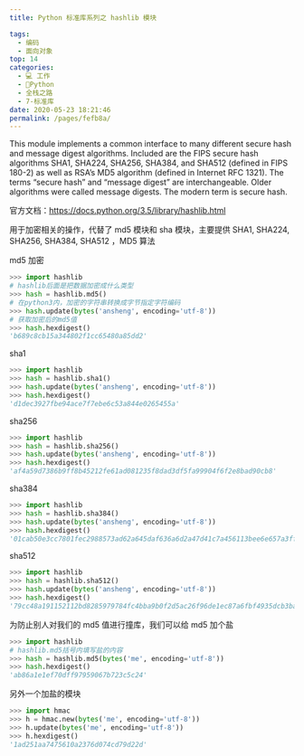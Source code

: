 ```yaml
---
title: Python 标准库系列之 hashlib 模块

tags: 
  - 编码
  - 面向对象
top: 14
categories: 
  - 💻 工作
  - 🐍Python
  - 全栈之路
  - 7-标准库
date: 2020-05-23 18:21:46
permalink: /pages/fefb8a/
---
```


This module implements a common interface to many different secure hash and message digest algorithms. Included are the FIPS secure hash algorithms SHA1, SHA224, SHA256, SHA384, and SHA512 (defined in FIPS 180-2) as well as RSA’s MD5 algorithm (defined in Internet RFC 1321). The terms “secure hash” and “message digest” are interchangeable. Older algorithms were called message digests. The modern term is secure hash.

官方文档：https://docs.python.org/3.5/library/hashlib.html

用于加密相关的操作，代替了 md5 模块和 sha 模块，主要提供 SHA1, SHA224, SHA256, SHA384, SHA512 ，MD5 算法

md5 加密

```python
>>> import hashlib
# hashlib后面是把数据加密成什么类型
>>> hash = hashlib.md5()
# 在python3内，加密的字符串转换成字节指定字符编码
>>> hash.update(bytes('ansheng', encoding='utf-8'))
# 获取加密后的md5值
>>> hash.hexdigest()
'b689c8cb15a344802f1cc65480a85dd2'
```

sha1

```python
>>> import hashlib
>>> hash = hashlib.sha1()
>>> hash.update(bytes('ansheng', encoding='utf-8'))
>>> hash.hexdigest()
'd1dec3927fbe94ace7f7ebe6c53a844e0265455a'
```

sha256

```python
>>> import hashlib
>>> hash = hashlib.sha256()
>>> hash.update(bytes('ansheng', encoding='utf-8'))
>>> hash.hexdigest()
'af4a59d7386b9ff8b45212fe61ad081235f8dad3df5fa99904f6f2e8bad90cb8'
```

sha384

```python
>>> import hashlib
>>> hash = hashlib.sha384()
>>> hash.update(bytes('ansheng', encoding='utf-8'))
>>> hash.hexdigest()
'01cab50e3cc7801fec2988573ad62a645daf636a6d2a47d41c7a456113bee6e657a3ff367029f617e38a03d732c8113d'
```

sha512

```python
>>> import hashlib
>>> hash = hashlib.sha512()
>>> hash.update(bytes('ansheng', encoding='utf-8'))
>>> hash.hexdigest()
'79cc48a191152112bd8285979784fc4bba9b0f2d5ac26f96de1ec87a6fbf4935dcb3ba9bc027c3791875b96dd725e01863602f59d4a561bbd2823495cd4553fc'
```

为防止别人对我们的 md5 值进行撞库，我们可以给 md5 加个盐

```python
>>> import hashlib
# hashlib.md5括号内填写盐的内容
>>> hash = hashlib.md5(bytes('me', encoding='utf-8'))
>>> hash.hexdigest()
'ab86a1e1ef70dff97959067b723c5c24'
```

另外一个加盐的模块

```python
>>> import hmac
>>> h = hmac.new(bytes('me', encoding='utf-8'))
>>> h.update(bytes('me', encoding='utf-8'))
>>> h.hexdigest()
'1ad251aa7475610a2376d074cd79d22d'
```